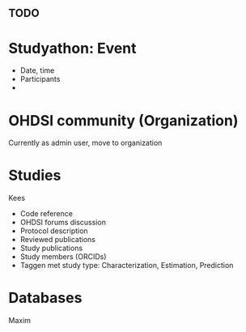 
## TODO



# Studyathon: Event
* Date, time
* Participants
* 

# OHDSI community (Organization)
Currently as admin user, move to organization

# Studies
Kees
* Code reference
* OHDSI forums discussion
* Protocol description
* Reviewed publications
* Study publications
* Study members (ORCIDs)
* Taggen met study type: Characterization, Estimation, Prediction

# Databases
Maxim
